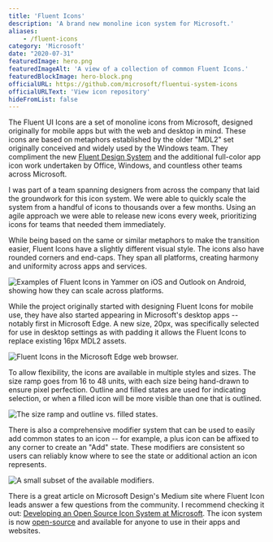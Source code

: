 ```yaml
---
title: 'Fluent Icons'
description: 'A brand new monoline icon system for Microsoft.'
aliases: 
    - /fluent-icons
category: 'Microsoft'
date: "2020-07-31"
featuredImage: hero.png
featuredImageAlt: 'A view of a collection of common Fluent Icons.'
featuredBlockImage: hero-block.png
officialURL: https://github.com/microsoft/fluentui-system-icons
officialURLText: 'View icon repository'
hideFromList: false
---
```


The Fluent UI Icons are a set of monoline icons from Microsoft, designed originally for mobile apps but with the web and desktop in mind. These icons are based on metaphors established by the older "MDL2" set originally conceived and widely used by the Windows team. They compliment the new [Fluent Design System](https://www.microsoft.com/design/fluent/) and the additional full-color app icon work undertaken by Office, Windows, and countless other teams across Microsoft.

I was part of a team spanning designers from across the company that laid the groundwork for this icon system. We were able to quickly scale the system from a handful of icons to thousands over a few months. Using an agile approach we were able to release new icons every week, prioritizing icons for teams that needed them immediately.

While being based on the same or similar metaphors to make the transition easier, Fluent Icons have a slightly different visual style. The icons also have rounded corners and end-caps. They span all platforms, creating harmony and uniformity across apps and services.

![Examples of Fluent Icons in Yammer on iOS and Outlook on Android, showing how they can scale across platforms.](./examples.png)

While the project originally started with designing Fluent Icons for mobile use, they have also started appearing in Microsoft's desktop apps -- notably first in Microsoft Edge. A new size, 20px, was specifically selected for use in desktop settings as with padding it allows the Fluent Icons to replace existing 16px MDL2 assets.

![Fluent Icons in the Microsoft Edge web browser.](./edge.png)

To allow flexibility, the icons are available in multiple styles and sizes. The size ramp goes from 16 to 48 units, with each size being hand-drawn to ensure pixel perfection. Outline and filled states are used for indicating selection, or when a filled icon will be more visible than one that is outlined.

![The size ramp and outline vs. filled states.](./ramp.png)

There is also a comprehensive modifier system that can be used to easily add common states to an icon -- for example, a plus icon can be affixed to any corner to create an "Add" state. These modifiers are consistent so users can reliably know where to see the state or additional action an icon represents.

![A small subset of the available modifiers.](./modifiers.png)

There is a great article on Microsoft Design's Medium site where Fluent Icon leads answer a few questions from the community. I recommend checking it out: [Developing an Open Source Icon System at Microsoft](https://medium.com/microsoft-design/developing-an-open-source-icon-system-at-microsoft-b1796315df9f). The icon system is now [open-source](https://github.com/microsoft/fluentui-system-icons) and available for anyone to use in their apps and websites.